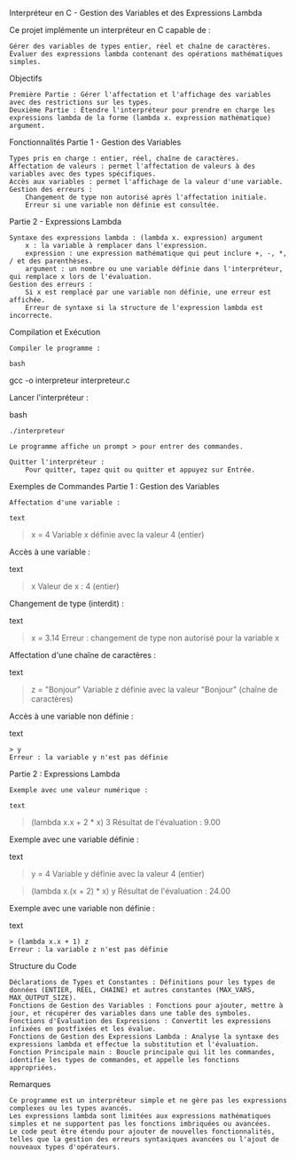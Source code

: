 Interpréteur en C - Gestion des Variables et des Expressions Lambda

Ce projet implémente un interpréteur en C capable de :

    Gérer des variables de types entier, réel et chaîne de caractères.
    Évaluer des expressions lambda contenant des opérations mathématiques simples.

Objectifs

    Première Partie : Gérer l'affectation et l'affichage des variables avec des restrictions sur les types.
    Deuxième Partie : Étendre l'interpréteur pour prendre en charge les expressions lambda de la forme (lambda x. expression mathématique) argument.

Fonctionnalités
Partie 1 - Gestion des Variables

    Types pris en charge : entier, réel, chaîne de caractères.
    Affectation de valeurs : permet l'affectation de valeurs à des variables avec des types spécifiques.
    Accès aux variables : permet l'affichage de la valeur d'une variable.
    Gestion des erreurs :
        Changement de type non autorisé après l'affectation initiale.
        Erreur si une variable non définie est consultée.

Partie 2 - Expressions Lambda

    Syntaxe des expressions lambda : (lambda x. expression) argument
        x : la variable à remplacer dans l'expression.
        expression : une expression mathématique qui peut inclure +, -, *, / et des parenthèses.
        argument : un nombre ou une variable définie dans l'interpréteur, qui remplace x lors de l'évaluation.
    Gestion des erreurs :
        Si x est remplacé par une variable non définie, une erreur est affichée.
        Erreur de syntaxe si la structure de l'expression lambda est incorrecte.

Compilation et Exécution

    Compiler le programme :

    bash

gcc -o interpreteur interpreteur.c

Lancer l'interpréteur :

bash

    ./interpreteur

    Le programme affiche un prompt > pour entrer des commandes.

    Quitter l'interpréteur :
        Pour quitter, tapez quit ou quitter et appuyez sur Entrée.

Exemples de Commandes
Partie 1 : Gestion des Variables

    Affectation d'une variable :

    text

> x = 4
Variable x définie avec la valeur 4 (entier)

Accès à une variable :

text

> x
Valeur de x : 4 (entier)

Changement de type (interdit) :

text

> x = 3.14
Erreur : changement de type non autorisé pour la variable x

Affectation d'une chaîne de caractères :

text

> z = "Bonjour"
Variable z définie avec la valeur "Bonjour" (chaîne de caractères)

Accès à une variable non définie :

text

    > y
    Erreur : la variable y n'est pas définie

Partie 2 : Expressions Lambda

    Exemple avec une valeur numérique :

    text

> (lambda x.x + 2 * x) 3
Résultat de l'évaluation : 9.00

Exemple avec une variable définie :

text

> y = 4
Variable y définie avec la valeur 4 (entier)

> (lambda x.(x + 2) * x) y
Résultat de l'évaluation : 24.00

Exemple avec une variable non définie :

text

    > (lambda x.x + 1) z
    Erreur : la variable z n'est pas définie

Structure du Code

    Déclarations de Types et Constantes : Définitions pour les types de données (ENTIER, REEL, CHAINE) et autres constantes (MAX_VARS, MAX_OUTPUT_SIZE).
    Fonctions de Gestion des Variables : Fonctions pour ajouter, mettre à jour, et récupérer des variables dans une table des symboles.
    Fonctions d'Évaluation des Expressions : Convertit les expressions infixées en postfixées et les évalue.
    Fonctions de Gestion des Expressions Lambda : Analyse la syntaxe des expressions lambda et effectue la substitution et l'évaluation.
    Fonction Principale main : Boucle principale qui lit les commandes, identifie les types de commandes, et appelle les fonctions appropriées.

Remarques

    Ce programme est un interpréteur simple et ne gère pas les expressions complexes ou les types avancés.
    Les expressions lambda sont limitées aux expressions mathématiques simples et ne supportent pas les fonctions imbriquées ou avancées.
    Le code peut être étendu pour ajouter de nouvelles fonctionnalités, telles que la gestion des erreurs syntaxiques avancées ou l'ajout de nouveaux types d'opérateurs.
